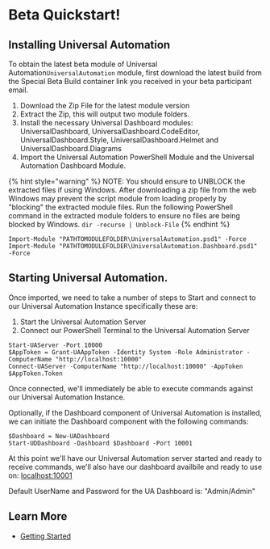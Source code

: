 # Beta Quickstart!

## Installing Universal Automation

To obtain the latest beta module of Universal Automation`UniversalAutomation` module, first download the latest build from the Special Beta Build container link you received in your beta participant email.

1. Download the Zip File for the latest module version
2. Extract the Zip, this will output two module folders.
3. Install the necessary Universal Dashboard modules: UniversalDashboard, UniversalDashboard.CodeEditor, UniversalDashboard.Style, UniversalDashboard.Helmet and UniversalDashboard.Diagrams
4. Import the Universal Automation PowerShell Module and the Universal Automation Dashboard Module.

{% hint style="warning" %}
NOTE: You should ensure to UNBLOCK the extracted files if using Windows. After downloading a zip file from the web Windows may prevent the script module from loading properly by "blocking" the extracted module files. Run the following PowerShell command in the extracted module folders to ensure no files are being blocked by Windows. `dir -recurse | Unblock-File`
{% endhint %}

```text
Import-Module "PATHTOMODULEFOLDER\UniversalAutomation.psd1" -Force
Import-Module "PATHTOMODULEFOLDER\UniversalAutomation.Dashboard.psd1" -Force
```

## Starting Universal Automation.

Once imported, we need to take a number of steps to Start and connect to our Universal Automation Instance specifically these are:

1. Start the Universal Automation Server
2. Connect our PowerShell Terminal to the Universal Automation Server

```text
Start-UAServer -Port 10000
$AppToken = Grant-UAAppToken -Identity System -Role Administrator -ComputerName "http://localhost:10000"
Connect-UAServer -ComputerName "http://localhost:10000" -AppToken $AppToken.Token
```

Once connected, we'll immediately be able to execute commands against our Universal Automation Instance.

Optionally, if the Dashboard component of Universal Automation is installed, we can initiate the Dashboard component with the following commands:

```text
$Dashboard = New-UADashboard
Start-UDDashboard -Dashboard $Dashboard -Port 10001
```

At this point we'll have our Universal Automation server started and ready to receive commands, we'll also have our dashboard availbile and ready to use on: [localhost:10001](http://localhost:10001)

Default UserName and Password for the UA Dashboard is: "Admin/Admin"

## Learn More

* [Getting Started](gettingstarted.md)

